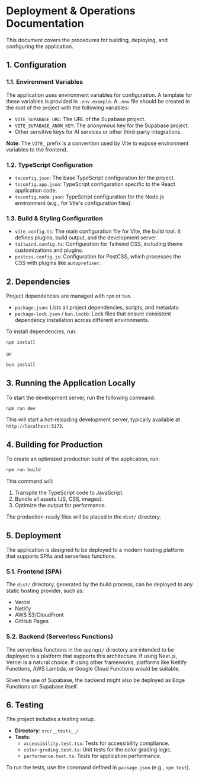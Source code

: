 # Deployment & Operations Documentation

This document covers the procedures for building, deploying, and configuring the application.

## 1. Configuration

### 1.1. Environment Variables

The application uses environment variables for configuration. A template for these variables is provided in `.env.example`. A `.env` file should be created in the root of the project with the following variables:

-   `VITE_SUPABASE_URL`: The URL of the Supabase project.
-   `VITE_SUPABASE_ANON_KEY`: The anonymous key for the Supabase project.
-   Other sensitive keys for AI services or other third-party integrations.

**Note**: The `VITE_` prefix is a convention used by Vite to expose environment variables to the frontend.

### 1.2. TypeScript Configuration

-   `tsconfig.json`: The base TypeScript configuration for the project.
-   `tsconfig.app.json`: TypeScript configuration specific to the React application code.
-   `tsconfig.node.json`: TypeScript configuration for the Node.js environment (e.g., for Vite's configuration files).

### 1.3. Build & Styling Configuration

-   `vite.config.ts`: The main configuration file for Vite, the build tool. It defines plugins, build output, and the development server.
-   `tailwind.config.ts`: Configuration for Tailwind CSS, including theme customizations and plugins.
-   `postcss.config.js`: Configuration for PostCSS, which processes the CSS with plugins like `autoprefixer`.

## 2. Dependencies

Project dependencies are managed with `npm` or `bun`.

-   `package.json`: Lists all project dependencies, scripts, and metadata.
-   `package-lock.json` / `bun.lockb`: Lock files that ensure consistent dependency installation across different environments.

To install dependencies, run:
```bash
npm install
```
or
```bash
bun install
```

## 3. Running the Application Locally

To start the development server, run the following command:

```bash
npm run dev
```

This will start a hot-reloading development server, typically available at `http://localhost:5173`.

## 4. Building for Production

To create an optimized production build of the application, run:

```bash
npm run build
```

This command will:
1.  Transpile the TypeScript code to JavaScript.
2.  Bundle all assets (JS, CSS, images).
3.  Optimize the output for performance.

The production-ready files will be placed in the `dist/` directory.

## 5. Deployment

The application is designed to be deployed to a modern hosting platform that supports SPAs and serverless functions.

### 5.1. Frontend (SPA)

The `dist/` directory, generated by the build process, can be deployed to any static hosting provider, such as:
-   Vercel
-   Netlify
-   AWS S3/CloudFront
-   GitHub Pages

### 5.2. Backend (Serverless Functions)

The serverless functions in the `app/api/` directory are intended to be deployed to a platform that supports this architecture. If using Next.js, Vercel is a natural choice. If using other frameworks, platforms like Netlify Functions, AWS Lambda, or Google Cloud Functions would be suitable.

Given the use of Supabase, the backend might also be deployed as Edge Functions on Supabase itself.

## 6. Testing

The project includes a testing setup.
-   **Directory**: `src/__tests__/`
-   **Tests**:
    -   `accessibility.test.tsx`: Tests for accessibility compliance.
    -   `color-grading.test.ts`: Unit tests for the color grading logic.
    -   `performance.test.ts`: Tests for application performance.

To run the tests, use the command defined in `package.json` (e.g., `npm test`).

